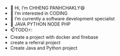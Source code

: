- 👋 Hi, I’m CHHENG PANHCHAKLY😄
- 👀 I’m interested in CODING
- 🌱 I’m currently a software development specialist
- 💞️ JAVA PYTHON NODE PHP  
- 📫TODO⚡:
-   Create a project with docker and firebase
-   create a referral project
-   Create Java and Python project
